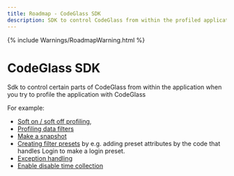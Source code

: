 ```yaml
---
title: Roadmap - CodeGlass SDK
description: SDK to control CodeGlass from within the profiled application.
---
```

{% include Warnings/RoadmapWarning.html %}

# CodeGlass SDK
Sdk to control certain parts of CodeGlass from within the application when you try to profile the application with CodeGlass

For example: 
- [Soft on / soft off profiling](../features/ApplicationInstanceExecutionControl.md#soft-off), 
- [Profiling data filters](../features/ProfilingDataFiltering.md) 
- [Make a snapshot](../features/ProfilingSnapshots.md)
- [Creating filter presets](../Roadmap/FilterPreset.md) by e.g. adding preset attributes by the code that handles Login to make a login preset.
- [Exception handling](../Roadmap/ImprovingExceptions.md)
- [Enable disable time collection](ExcludeFunctionTime.md)

